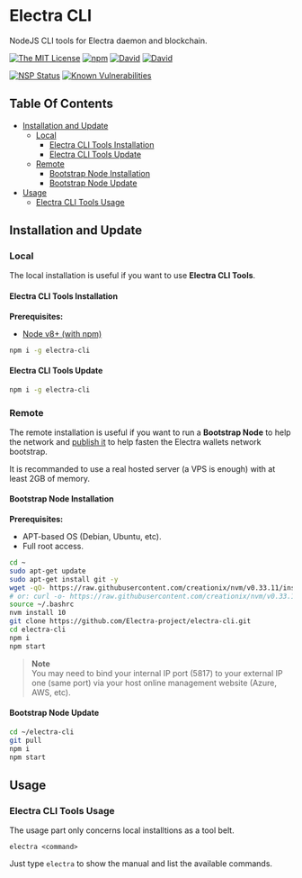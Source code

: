 # Electra CLI

NodeJS CLI tools for Electra daemon and blockchain.

[![The MIT License](https://img.shields.io/badge/license-MIT-orange.svg?style=flat-square)](http://opensource.org/licenses/MIT)
[![npm](https://img.shields.io/npm/v/electra-cli.svg?style=flat-square)](https://www.npmjs.com/package/electra-cli)
[![David](https://img.shields.io/david/Electra-project/electra-cli.svg?style=flat-square)](https://david-dm.org/Electra-project/electra-cli)
[![David](https://img.shields.io/david/dev/Electra-project/electra-cli.svg?style=flat-square)](https://david-dm.org/InspiredBeings/electra-cli)

[![NSP Status](https://nodesecurity.io/orgs/electra-project/projects/60adf17a-da9b-467c-96ef-84ae7e4280b6/badge)](https://nodesecurity.io/orgs/electra-project/projects/60adf17a-da9b-467c-96ef-84ae7e4280b6)
[![Known Vulnerabilities](https://snyk.io/test/github/Electra-project/electra-cli/badge.svg)](https://snyk.io/test/github/Electra-project/electra-cli)


## Table Of Contents

- [Installation and Update](#installation-and-update)
  - [Local](#local)
    - [Electra CLI Tools Installation](#electra-cli-tools-installation)
    - [Electra CLI Tools Update](#electra-cli-tools-update)
  - [Remote](#remote)
    - [Bootstrap Node Installation](#bootstrap-node-installation)
    - [Bootstrap Node Update](#bootstrap-node-update)
- [Usage](#usage)
  - [Electra CLI Tools Usage](#electra-cli-tools-usage)

## Installation and Update

### Local

The local installation is useful if you want to use **Electra CLI Tools**.

#### Electra CLI Tools Installation

**Prerequisites:**
- [Node v8+ (with npm)](https://nodejs.org)

```bash
npm i -g electra-cli
```

#### Electra CLI Tools Update

```bash
npm i -g electra-cli
```

### Remote

The remote installation is useful if you want to run a **Bootstrap Node** to help the network and [publish it](https://stats.uptimerobot.com/YykwxtXwq) to help fasten the Electra wallets network bootstrap.

It is recommanded to use a real hosted server (a VPS is enough) with at least 2GB of memory.

#### Bootstrap Node Installation

**Prerequisites:**
- APT-based OS (Debian, Ubuntu, etc).
- Full root access.

```bash
cd ~
sudo apt-get update
sudo apt-get install git -y
wget -qO- https://raw.githubusercontent.com/creationix/nvm/v0.33.11/install.sh | bash
# or: curl -o- https://raw.githubusercontent.com/creationix/nvm/v0.33.11/install.sh | bash
source ~/.bashrc
nvm install 10
git clone https://github.com/Electra-project/electra-cli.git
cd electra-cli
npm i
npm start
```

> **Note**<br>
> You may need to bind your internal IP port (5817) to your external IP one (same port) via your host online management website (Azure, AWS, etc).

#### Bootstrap Node Update

```bash
cd ~/electra-cli
git pull
npm i
npm start
```

## Usage

### Electra CLI Tools Usage

The usage part only concerns local installtions as a tool belt.

    electra <command>

Just type `electra` to show the manual and list the available commands.
